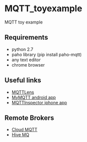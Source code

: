 # MQTT_toyexample
MQTT toy example

## Requirements
- python 2.7
- paho library (pip install paho-mqtt)
- any text editor
- chrome browser

## Useful links
- [MQTTLens](https://chrome.google.com/webstore/detail/mqttlens/hemojaaeigabkbcookmlgmdigohjobjm?hl=en)
- [MyMQTT android app](https://play.google.com/store/apps/details?id=at.tripwire.mqtt.client&hl=en)
- [MQTTInspector iphone app](https://itunes.apple.com/us/app/mqttinspector/id758868884?mt=8)

## Remote Brokers
- [Cloud MQTT](https://www.cloudmqtt.com)
- [Hive MQ](http://www.mqtt-dashboard.com)
